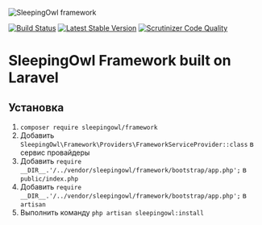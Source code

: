 ![SleepingOwl framework](https://cloud.githubusercontent.com/assets/773481/20789977/796b108a-b7c7-11e6-9bf1-0db38be55f21.png)

[![Build Status](https://travis-ci.org/SleepingOwlAdmin/framework.svg?branch=master)](https://travis-ci.org/SleepingOwlAdmin/framework)
[![Latest Stable Version](https://poser.pugx.org/sleeping-owl/admin/v/unstable.svg)](https://packagist.org/packages/laravelrus/sleepingowl)
[![Scrutinizer Code Quality](https://scrutinizer-ci.com/g/SleepingOwlAdmin/framework/badges/quality-score.png?b=master)](https://scrutinizer-ci.com/g/SleepingOwlAdmin/framework/?branch=master)

# SleepingOwl Framework built on Laravel

## Установка

1. `composer require sleepingowl/framework`
2. Добавить `SleepingOwl\Framework\Providers\FrameworkServiceProvider::class` в сервис провайдеры
3. Добавить `require __DIR__.'/../vendor/sleepingowl/framework/bootstrap/app.php';` в `public/index.php`
4. Добавить `require __DIR__.'/../vendor/sleepingowl/framework/bootstrap/app.php';` в `artisan`
5. Выполнить команду `php artisan sleepingowl:install`
